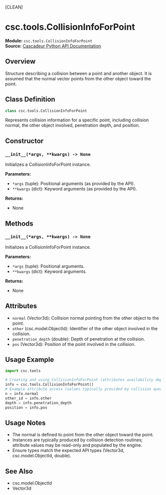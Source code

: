 [CLEAN]
<!-- Cleaned by batch script 2025-08-22 23:44 | Original: 3b70b25c -->

# csc.tools.CollisionInfoForPoint

**Module:** `csc.tools.CollisionInfoForPoint`  
**Source:** [Cascadeur Python API Documentation](https://cascadeur.com/python-api/_generate/csc.tools.CollisionInfoForPoint.html)

## Overview

Structure describing a collision between a point and another object. It is assumed that the normal vector points from the other object toward the point.

## Class Definition

```python
class csc.tools.CollisionInfoForPoint
```

Represents collision information for a specific point, including collision normal, the other object involved, penetration depth, and position.

## Constructor

### `__init__(*args, **kwargs) -> None`

Initializes a CollisionInfoForPoint instance.

**Parameters:**
- `*args` (tuple): Positional arguments (as provided by the API).
- `**kwargs` (dict): Keyword arguments (as provided by the API).

**Returns:**
- None

## Methods

### `__init__(*args, **kwargs) -> None`

Initializes a CollisionInfoForPoint instance.

**Parameters:**
- `*args` (tuple): Positional arguments.
- `**kwargs` (dict): Keyword arguments.

**Returns:**
- None

## Attributes

- `normal` (Vector3d): Collision normal pointing from the other object to the point.
- `other` (csc.model.ObjectId): Identifier of the other object involved in the collision.
- `penetration_depth` (double): Depth of penetration at the collision.
- `pos` (Vector3d): Position of the point involved in the collision.

## Usage Example

```python
import csc.tools

# Creating and using CollisionInfoForPoint (attributes availability depends on context)
info = csc.tools.CollisionInfoForPoint()
# Example attribute access (values typically provided by collision queries)
n = info.normal
other_id = info.other
depth = info.penetration_depth
position = info.pos
```

## Usage Notes

- The normal is defined to point from the other object toward the point.
- Instances are typically produced by collision detection routines; attribute values may be read-only and populated by the engine.
- Ensure types match the expected API types (Vector3d, csc.model.ObjectId, double).

## See Also

- csc.model.ObjectId
- Vector3d